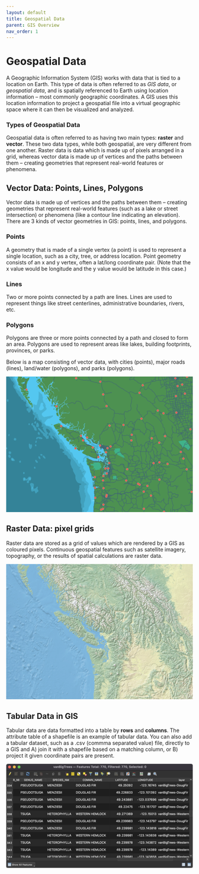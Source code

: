 ```yaml
---
layout: default
title: Geospatial Data
parent: GIS Overview
nav_order: 1
---
```


# Geospatial Data

A Geographic Information System (GIS) works with data that is tied to a location on Earth. This type of data is often referred to as *GIS data*, or *geospatial data*, and is spatially referenced to Earth using location information – most commonly geographic coordinates. A GIS uses this location information to project a geospatial file into a virtual geographic space where it can then be visualized and analyzed.

### Types of Geospatial Data

Geospatial data is often referred to as having two main types: **raster** and **vector**. These two data types, while both geospatial, are very different from one another. Raster data is data which is made up of pixels arranged in a grid, whereas vector data is made up of vertices and the paths between them – creating geometries that represent real-world features or phenomena.

## Vector Data: Points, Lines, Polygons
Vector data is made up of vertices and the paths between them – creating geometries that represent real-world features (such as a lake or street intersection) or phenomena (like a contour line indicating an elevation). There are 3 kinds of vector geometries in GIS: points, lines, and polygons.
<br>
### Points
A geometry that is made of a single vertex (a point) is used to represent a single location, such as a city, tree, or address location. Point geometry consists of an x and y vertex, often a lat/long coordinate pair. (Note that the x value would be longitude and the y value would be latitude in this case.) 
<br>
### Lines
Two or more points connected by a path are lines. Lines are used to represent things like street centerlines, administrative boundaries, rivers, etc.
<br>
### Polygons
Polygons are three or more points connected by a path and closed to form an area. Polygons are used to represent areas like lakes, building footprints, provinces, or parks.    

Below is a map consisting of vector data, with cities (points), major roads (lines), land/water (polygons), and parks (polygons). 

![Vector Map of PNW](vector-map.png)
<br>

## Raster Data: pixel grids
Raster data are stored as a grid of values which are rendered by a GIS as coloured pixels. Continuous geospatial features such as satellite imagery, topography, or the results of spatial calculations are raster data. 

![Raster Map of PNW](raster-map.png)
<br>
## Tabular Data in GIS
Tabular data are data formatted into a table by **rows** and **columns**. The attribute table of a shapefile is an example of tabular data. You can also add a tabular dataset, such as a .csv (commma separated value) file, directly to a GIS and A) join it with a shapefile based on a matching column, or B) project it given coordinate pairs are present.

![Tabular Data](tabular-data_20220527.png)
